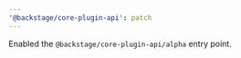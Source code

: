 ```yaml
---
'@backstage/core-plugin-api': patch
---
```


Enabled the `@backstage/core-plugin-api/alpha` entry point.
